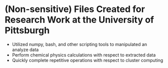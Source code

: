 # (Non-sensitive) Files Created for Research Work at the University of Pittsburgh
+ Utilized numpy, bash, and other scripting tools to manipulated an analyze data
+ Perform chemical physics calculations with respect to extracted data
+ Quickly complete repetitive operations with respect to cluster computing
